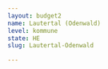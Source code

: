 ```yaml
---
layout: budget2
name: Lautertal (Odenwald)
level: kommune
state: HE
slug: Lautertal-Odenwald

---
```



